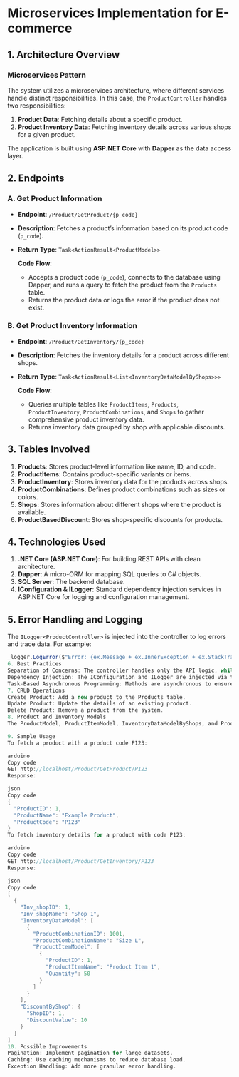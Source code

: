 # Microservices Implementation for E-commerce

## 1. Architecture Overview

### Microservices Pattern
The system utilizes a microservices architecture, where different services handle distinct responsibilities. In this case, the `ProductController` handles two responsibilities:

1. **Product Data**: Fetching details about a specific product.
2. **Product Inventory Data**: Fetching inventory details across various shops for a given product.

The application is built using **ASP.NET Core** with **Dapper** as the data access layer.

## 2. Endpoints

### A. Get Product Information
- **Endpoint**: `/Product/GetProduct/{p_code}`
- **Description**: Fetches a product’s information based on its product code (`p_code`).
- **Return Type**: `Task<ActionResult<ProductModel>>`
  
  **Code Flow**:
  - Accepts a product code (`p_code`), connects to the database using Dapper, and runs a query to fetch the product from the `Products` table.
  - Returns the product data or logs the error if the product does not exist.

### B. Get Product Inventory Information
- **Endpoint**: `/Product/GetInventory/{p_code}`
- **Description**: Fetches the inventory details for a product across different shops.
- **Return Type**: `Task<ActionResult<List<InventoryDataModelByShops>>>`
  
  **Code Flow**:
  - Queries multiple tables like `ProductItems`, `Products`, `ProductInventory`, `ProductCombinations`, and `Shops` to gather comprehensive product inventory data.
  - Returns inventory data grouped by shop with applicable discounts.

## 3. Tables Involved

1. **Products**: Stores product-level information like name, ID, and code.
2. **ProductItems**: Contains product-specific variants or items.
3. **ProductInventory**: Stores inventory data for the products across shops.
4. **ProductCombinations**: Defines product combinations such as sizes or colors.
5. **Shops**: Stores information about different shops where the product is available.
6. **ProductBasedDiscount**: Stores shop-specific discounts for products.

## 4. Technologies Used

1. **.NET Core (ASP.NET Core)**: For building REST APIs with clean architecture.
2. **Dapper**: A micro-ORM for mapping SQL queries to C# objects.
3. **SQL Server**: The backend database.
4. **IConfiguration & ILogger**: Standard dependency injection services in ASP.NET Core for logging and configuration management.

## 5. Error Handling and Logging

The `ILogger<ProductController>` is injected into the controller to log errors and trace data. For example:
```csharp
_logger.LogError($"Error: {ex.Message + ex.InnerException + ex.StackTrace}");
6. Best Practices
Separation of Concerns: The controller handles only the API logic, while Dapper executes queries to fetch data.
Dependency Injection: The IConfiguration and ILogger are injected via the constructor.
Task-Based Asynchronous Programming: Methods are asynchronous to ensure non-blocking I/O operations.
7. CRUD Operations
Create Product: Add a new product to the Products table.
Update Product: Update the details of an existing product.
Delete Product: Remove a product from the system.
8. Product and Inventory Models
The ProductModel, ProductItemModel, InventoryDataModelByShops, and ProductCombination classes represent the structure of the data returned by the database queries.

9. Sample Usage
To fetch a product with a product code P123:

arduino
Copy code
GET http://localhost/Product/GetProduct/P123
Response:

json
Copy code
{
  "ProductID": 1,
  "ProductName": "Example Product",
  "ProductCode": "P123"
}
To fetch inventory details for a product with code P123:

arduino
Copy code
GET http://localhost/Product/GetInventory/P123
Response:

json
Copy code
[
  {
    "Inv_shopID": 1,
    "Inv_shopName": "Shop 1",
    "InventoryDataModel": [
      {
        "ProductCombinationID": 1001,
        "ProductCombinationName": "Size L",
        "ProductItemModel": [
          {
            "ProductID": 1,
            "ProductItemName": "Product Item 1",
            "Quantity": 50
          }
        ]
      }
    ],
    "DiscountByShop": {
      "ShopID": 1,
      "DiscountValue": 10
    }
  }
]
10. Possible Improvements
Pagination: Implement pagination for large datasets.
Caching: Use caching mechanisms to reduce database load.
Exception Handling: Add more granular error handling.
